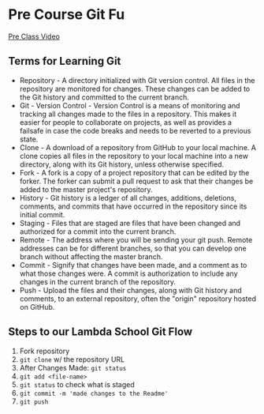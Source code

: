 # Pre Course Git Fu
[Pre Class Video](https://youtu.be/ZihgMcrHOF4)
## Terms for Learning Git
 * Repository - A directory initialized with Git version control. All files in the repository are monitored for changes. These changes can be added to the Git history and committed to the current branch.
 * Git - Version Control - Version Control is a means of monitoring and tracking all changes made to the files in a repository. This makes it easier for people to collaborate on projects, as well as provides a failsafe in case the code breaks and needs to be reverted to a previous state.
 * Clone - A download of a repository from GitHub to your local machine. A clone copies all files in the repository to your local machine into a new directory, along with its Git history, unless otherwise specified.
 * Fork - A fork is a copy of a project repository that can be edited by the forker. The forker can submit a pull request to ask that their changes be added to the master project's repository.
 * History - Git history is a ledger of all changes, additions, deletions, comments, and commits that have occurred in the repository since its initial commit.
 * Staging - Files that are staged are files that have been changed and authorized for a commit into the current branch.
 * Remote - The address where you will be sending your git push. Remote addresses can be for different branches, so that you can develop one branch without affecting the master branch.
 * Commit - Signify that changes have been made, and a comment as to what those changes were. A commit is authorization to include any changes in the current branch of the repository.
 * Push - Upload the files and their changes, along with Git history and comments, to an external repository, often the "origin" repository hosted on GitHub.

## Steps to our Lambda School Git Flow
1. Fork repository
2. `git clone` w/ the repository URL 
3. After Changes Made: `git status`
4. `git add <file-name>` 
5. `git status` to check what is staged
6. `git commit -m 'made changes to the Readme'`
7. `git push`
